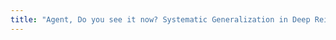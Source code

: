 ```yaml
---
title: "Agent, Do you see it now? Systematic Generalization in Deep Reinforcement Learning"
---
```

